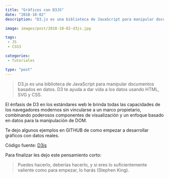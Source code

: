 ```yaml
---
title: "Gráficos con D3JS"
date: "2018-10-02"
description: "D3.js es una biblioteca de JavaScript para manipular documentos basados ​​en datos. D3 te ayuda a dar vida a los datos usando HTML, SVG y CSS."

image: images/post/2018-10-02-d3js.jpg

tags:
 - JS
 - CSS3

categories:
 - Tutoriales

type: "post"
---
```


> D3.js es una biblioteca de JavaScript para manipular documentos basados ​​en datos. D3 te ayuda a dar vida a los datos usando HTML, SVG y CSS.

El énfasis de D3 en los estándares web le brinda todas las capacidades de los navegadores modernos sin vincularse a un marco propietario, combinando poderosos componentes de visualización y un enfoque basado en datos para la manipulación de DOM.

Te dejo algunos ejemplos en GITHUB de como empezar a desarrollar gráficos con datos reales.

Código fuente: [D3js](https://github.com/PORTAFOLIO-PROYECTOS/D3JS/archive/master.zip)

Para finalizar les dejo este pensamiento corto:
> Puedes hacerlo, deberías hacerlo, y si eres lo suficientemente valiente como para empezar, lo harás (Stephen King).